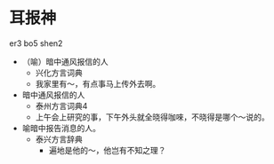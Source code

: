 # 耳报神
er3 bo5 shen2
+ （喻）暗中通风报信的人
  * 兴化方言词典
  - 我家里有～，有点事马上传外去啊。
+ 暗中通风报信的人
  * 泰州方言词典4
  - 上午会上研究的事，下午外头就全晓得咖唻，不晓得是哪个～说的。
+ 喻暗中报告消息的人。
  * 泰兴方言辞典
    - 遍地是他的～，他岂有不知之理？
